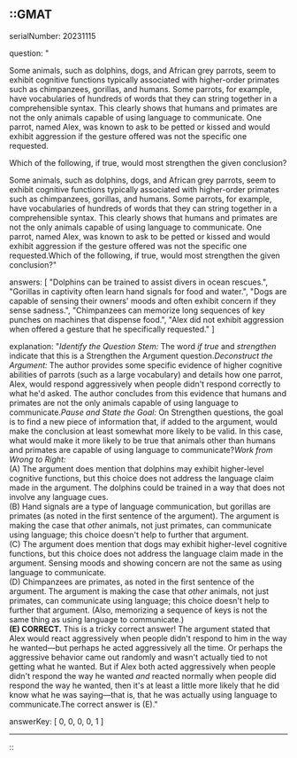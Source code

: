 ::GMAT
---


serialNumber: 20231115

question: "<p>Some animals, such as dolphins, dogs, and African grey parrots, seem to exhibit cognitive functions typically associated with higher-order primates such as chimpanzees, gorillas, and humans. Some parrots, for example, have vocabularies of hundreds of words that they can string together in a comprehensible syntax. This clearly shows that humans and primates are not the only animals capable of using language to communicate. One parrot, named Alex, was known to ask to be petted or kissed and would exhibit aggression if the gesture offered was not the specific one requested.</p><p>Which of the following, if true, would most strengthen the given conclusion?</p>Some animals, such as dolphins, dogs, and African grey parrots, seem to exhibit cognitive functions typically associated with higher-order primates such as chimpanzees, gorillas, and humans. Some parrots, for example, have vocabularies of hundreds of words that they can string together in a comprehensible syntax. This clearly shows that humans and primates are not the only animals capable of using language to communicate. One parrot, named Alex, was known to ask to be petted or kissed and would exhibit aggression if the gesture offered was not the specific one requested.Which of the following, if true, would most strengthen the given conclusion?"

answers: [
  "Dolphins can be trained to assist divers in ocean rescues.",
  "Gorillas in captivity often learn hand signals for food and water.",
  "Dogs are capable of sensing their owners' moods and often exhibit concern if they sense sadness.",
  "Chimpanzees can memorize long sequences of key punches on machines that dispense food.",
  "Alex did not exhibit aggression when offered a gesture that he specifically requested."
]

explanation: "<i>Identify the Question Stem:</i> The word <i>if true</i> and <i>strengthen</i> indicate that this is a Strengthen the Argument question.<i>Deconstruct the Argument:</i> The author provides some specific evidence of higher cognitive abilities of parrots (such as a large vocabulary) and details how one parrot, Alex, would respond aggressively when people didn't respond correctly to what he'd asked. The author concludes from this evidence that humans and primates are not the only animals capable of using language to communicate.<i>Pause and State the Goal:</i> On Strengthen questions, the goal is to find a new piece of information that, if added to the argument, would make the conclusion at least somewhat more likely to be valid. In this case, what would make it more likely to be true that animals other than humans and primates are capable of using language to communicate?<i>Work from Wrong to Right:</i><br>(A) The argument does mention that dolphins may exhibit higher-level cognitive functions, but this choice does not address the language claim made in the argument. The dolphins could be trained in a way that does not involve any language cues.<br>(B) Hand signals are a type of language communication, but gorillas are primates (as noted in the first sentence of the argument). The argument is making the case that <i>other</i> animals, not just primates, can communicate using language; this choice doesn't help to further that argument.<br>(C) The argument does mention that dogs may exhibit higher-level cognitive functions, but this choice does not address the language claim made in the argument. Sensing moods and showing concern are not the same as using language to communicate.<br>(D) Chimpanzees are primates, as noted in the first sentence of the argument. The argument is making the case that <i>other</i> animals, not just primates, can communicate using language; this choice doesn't help to further that argument. (Also, memorizing a sequence of keys is not the same thing as using language to communicate.)<br><b>(E) CORRECT.</b> This is a tricky correct answer! The argument stated that Alex would react aggressively when people didn't respond to him in the way he wanted—but perhaps he acted aggressively all the time. Or perhaps the aggressive behavior came out randomly and wasn't actually tied to not getting what he wanted. But if Alex both acted aggressively when people didn't respond the way he wanted <i>and</i> reacted normally when people did respond the way he wanted, then it's at least a little more likely that he did know what he was saying—that is, that he was actually using language to communicate.The correct answer is (E)."

answerKey: [
  0, 
  0, 
  0, 
  0, 
  1
]



---
::